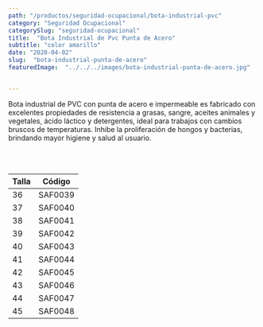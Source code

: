 ```yaml
---
path: "/productos/seguridad-ocupacional/bota-industrial-pvc"
category: "Seguridad Ocupacional"
categorySlug: "seguridad-ocupacional"
title:  "Bota Industrial de Pvc Punta de Acero"
subtitle: "color amarillo"
date: "2020-04-02"
slug:  "bota-industrial-punta-de-acero"
featuredImage:  "../../../images/bota-industrial-punta-de-acero.jpg"


---
```

Bota industrial de PVC con punta de acero e impermeable es fabricado con excelentes propiedades de resistencia a grasas, sangre, aceites animales y vegetales, ácido láctico y detergentes, ideal para trabajos con cambios bruscos de temperaturas. Inhibe la proliferación de hongos y bacterias, brindando mayor higiene y salud al usuario.


<br> <br>
<table class="min-w-full md:min-w-0 divide-y-0 divide-gray-200">
          <thead class=" bg-white">
            <tr>
              <th scope="col" class="px-6 text-center text-xs font-medium text-primary-lighter uppercase tracking-wider">
                Talla
              </th>
              <th scope="col" class="px-6 py-3 text-center text-xs font-medium text-primary-lighter uppercase tracking-wider">
                Código
              </th>
            </tr>
          </thead>
          <tbody>
            <tr class="bg-gray-400">
              <td class="px-6 py-4 whitespace-nowrap text-sm text-gray-700 text-center">
              36
              </td>
              <td class="px-6 py-4 whitespace-nowrap text-sm text-gray-700 text-center">
              SAF0039
              </td>
            </tr>
            <tr class="bg-gray-200">
              <td class="px-6 py-4 whitespace-nowrap text-sm text-gray-700 text-center">
              37
              </td>
              <td class="px-6 py-4 whitespace-nowrap text-sm text-gray-700 text-center">
              SAF0040
              </td>
            </tr>
            <tr class="bg-gray-400">
              <td class="px-6 py-4 whitespace-nowrap text-sm text-gray-700 text-center">
              38
              </td>
              <td class="px-6 py-4 whitespace-nowrap text-sm text-gray-700 text-center">
              SAF0041
              </td>
            </tr>
            <tr class="bg-gray-200">
              <td class="px-6 py-4 whitespace-nowrap text-sm text-gray-700 text-center">
              39
              </td>
              <td class="px-6 py-4 whitespace-nowrap text-sm text-gray-700 text-center">
              SAF0042
              </td>
            </tr>
            <tr class="bg-gray-400">
              <td class="px-6 py-4 whitespace-nowrap text-sm text-gray-700 text-center">
              40
              </td>
              <td class="px-6 py-4 whitespace-nowrap text-sm text-gray-700 text-center">
              SAF0043
              </td>
            </tr>
            <tr class="bg-gray-200">
              <td class="px-6 py-4 whitespace-nowrap text-sm text-gray-700 text-center">
              41
              </td>
              <td class="px-6 py-4 whitespace-nowrap text-sm text-gray-700 text-center">
              SAF0044
              </td>
            </tr>
            <tr class="bg-gray-400">
              <td class="px-6 py-4 whitespace-nowrap text-sm text-gray-700 text-center">
              42
              </td>
              <td class="px-6 py-4 whitespace-nowrap text-sm text-gray-700 text-center">
              SAF0045
              </td>
            </tr>
            <tr class="bg-gray-200">
              <td class="px-6 py-4 whitespace-nowrap text-sm text-gray-700 text-center">
              43
              </td>
              <td class="px-6 py-4 whitespace-nowrap text-sm text-gray-700 text-center">
              SAF0046
              </td>
            </tr>
            <tr class="bg-gray-400">
              <td class="px-6 py-4 whitespace-nowrap text-sm text-gray-700 text-center">
              44
              </td>
              <td class="px-6 py-4 whitespace-nowrap text-sm text-gray-700 text-center">
              SAF0047
              </td>
            </tr>
            <tr class="bg-gray-200">
              <td class="px-6 py-4 whitespace-nowrap text-sm text-gray-700 text-center">
              45
              </td>
              <td class="px-6 py-4 whitespace-nowrap text-sm text-gray-700 text-center">
              SAF0048
              </td>
            </tr>
          </tbody>
        </table>
